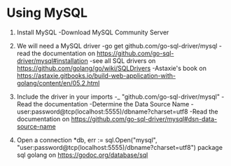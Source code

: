 # Using MySQL

1. Install MySQL
-Download MySQL Community Server

1. We will need a MySQL driver
-go get github.com/go-sql-driver/mysql
-read the documentation on https://github.com/go-sql-driver/mysql#installation
-see all SQL drivers on https://github.com/golang/go/wiki/SQLDrivers
-Astaxie's book on https://astaxie.gitbooks.io/build-web-application-with-golang/content/en/05.2.html 

1. Include the driver in your imports
-_ "github.com/go-sql-driver/mysql"
-Read the documentation
-Determine the Data Source Name
-user:password@tcp(localhost:5555)/dbname?charset=utf8
-Read the documentation on https://github.com/go-sql-driver/mysql#dsn-data-source-name

1. Open a connection
*db, err := sql.Open("mysql", "user:password@tcp(localhost:5555)/dbname?charset=utf8")
package sql golang on https://godoc.org/database/sql